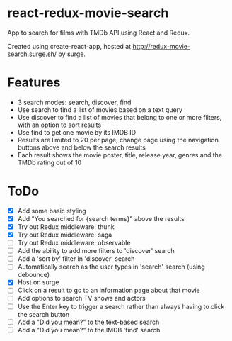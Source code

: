 # react-redux-movie-search
App to search for films with TMDb API using React and Redux.

Created using create-react-app, hosted at http://redux-movie-search.surge.sh/ by surge.

# Features
 - 3 search modes: search, discover, find
 - Use search to find a list of movies based on a text query
 - Use discover to find a list of movies that belong to one or more filters, with an option to sort results
 - Use find to get one movie by its IMDB ID
 - Results are limited to 20 per page; change page using the navigation buttons above and below the search results
 - Each result shows the movie poster, title, release year, genres and the TMDb rating out of 10


# ToDo
 - [x] Add some basic styling
 - [x] Add "You searched for {search terms}" above the results
 - [x] Try out Redux middleware: thunk
 - [x] Try out Redux middleware: saga
 - [ ] Try out Redux middleware: observable
 - [ ] Add the ability to add more filters to 'discover' search
 - [ ] Add a 'sort by' filter in 'discover' search
 - [ ] Automatically search as the user types in 'search' search (using debounce)
 - [x] Host on surge
 - [ ] Click on a result to go to an information page about that movie
 - [ ] Add options to search TV shows and actors
 - [ ] Use the Enter key to trigger a search rather than always having to click the search button
 - [ ] Add a "Did you mean?" to the text-based search
 - [ ] Add a "Did you mean?" to the IMDB 'find' search